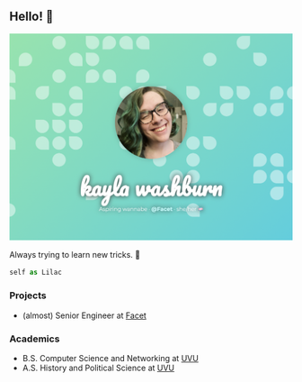 ## Hello! 🌿

![banner image](/BANNER.png)

Always trying to learn new tricks. 🐶

```typescript
self as Lilac
```

### Projects

-   (almost) Senior Engineer at [Facet][facet]

### Academics

-   B.S. Computer Science and Networking at [UVU][uvu]
-   A.S. History and Political Science at [UVU][uvu]

[uvu]: https://uvu.edu "Utah Valley University"
[facet]: https://facet.ai "Facet"
